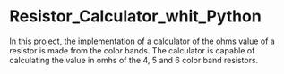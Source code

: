 # Resistor_Calculator_whit_Python
In this project, the implementation of a calculator of the ohms value of a resistor is made from the color bands. The calculator is capable of calculating the value in omhs of the 4, 5 and 6 color band resistors.
